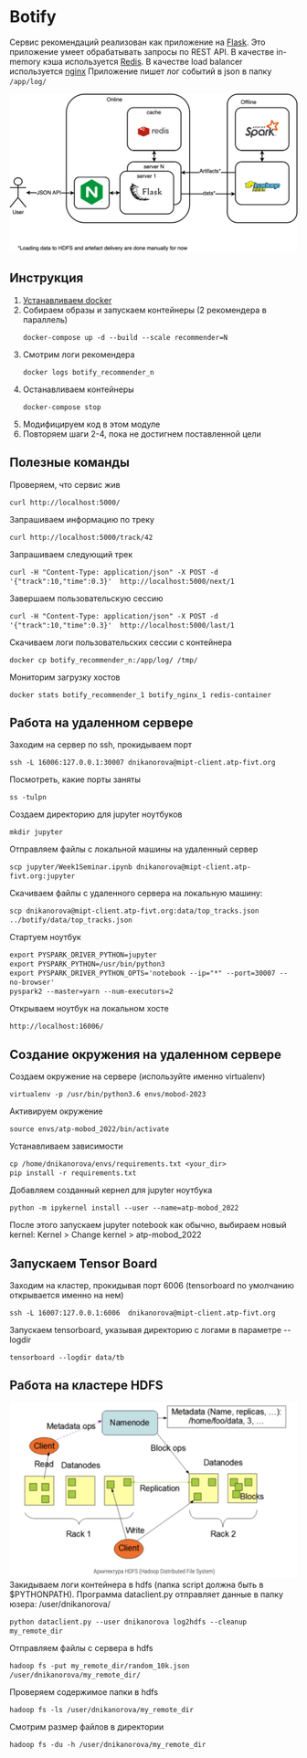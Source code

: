 # Botify

Сервис рекомендаций реализован как приложение на [Flask](https://flask-restful.readthedocs.io/en/latest/).
Это приложение умеет обрабатывать запросы по REST API.
В качестве in-memory кэша используется [Redis](https://redis.io/).
В качестве load balancer используется [nginx](https://www.nginx.com/)
Приложение пишет лог событий в json в папку `/app/log/`

![Архитектура сервиса botify](architecture.png)

## Инструкция

1. [Устанавливаем docker](https://www.docker.com/products/docker-desktop)
1. Собираем образы и запускаем контейнеры (2 рекомендера в параллель)
   ```
   docker-compose up -d --build --scale recommender=N
   ```   
1. Смотрим логи рекомендера
   ```
   docker logs botify_recommender_n
   ```
1. Останавливаем контейнеры
   ```
   docker-compose stop
   ```
1. Модифицируем код в этом модуле
1. Повторяем шаги 2-4, пока не достигнем поставленной цели 

## Полезные команды
Проверяем, что сервис жив
```
curl http://localhost:5000/
```
Запрашиваем информацию по треку
```
curl http://localhost:5000/track/42
```
Запрашиваем следующий трек
```
curl -H "Content-Type: application/json" -X POST -d '{"track":10,"time":0.3}'  http://localhost:5000/next/1
```
Завершаем пользовательскую сессию
```
curl -H "Content-Type: application/json" -X POST -d '{"track":10,"time":0.3}'  http://localhost:5000/last/1
```
Скачиваем логи пользовательских сессии с контейнера
```
docker cp botify_recommender_n:/app/log/ /tmp/
```
Мониторим загрузку хостов
```
docker stats botify_recommender_1 botify_nginx_1 redis-container
```
## Работа на удаленном сервере
Заходим на сервер по ssh, прокидываем порт
```
ssh -L 16006:127.0.0.1:30007 dnikanorova@mipt-client.atp-fivt.org
```
Посмотреть, какие порты заняты
```
ss -tulpn
```
Создаем директорию для jupyter ноутбуков
```
mkdir jupyter
```
Отправляем файлы с локальной машины на удаленный сервер
```
scp jupyter/Week1Seminar.ipynb dnikanorova@mipt-client.atp-fivt.org:jupyter
```
Скачиваем файлы с удаленного сервера на локальную машину:
```
scp dnikanorova@mipt-client.atp-fivt.org:data/top_tracks.json ../botify/data/top_tracks.json
```
Стартуем ноутбук
```
export PYSPARK_DRIVER_PYTHON=jupyter
export PYSPARK_PYTHON=/usr/bin/python3
export PYSPARK_DRIVER_PYTHON_OPTS='notebook --ip="*" --port=30007 --no-browser'
pyspark2 --master=yarn --num-executors=2
```
Открываем ноутбук на локальном хосте
```
http://localhost:16006/
```

## Создание окружения на удаленном сервере
Создаем окружение на сервере (используйте именно virtualenv)
```
virtualenv -p /usr/bin/python3.6 envs/mobod-2023
```
Активируем окружение
```
source envs/atp-mobod_2022/bin/activate
```
Устанавливаем зависимости
```
cp /home/dnikanorova/envs/requirements.txt <your_dir>
pip install -r requirements.txt
```
Добавляем созданный кернел для jupyter ноутбука 
```
python -m ipykernel install --user --name=atp-mobod_2022
```
После этого запускаем jupyter notebook как обычно, выбираем новый kernel:
Kernel > Change kernel > atp-mobod_2022

## Запускаем Tensor Board
Заходим на кластер, прокидывая порт 6006 (tensorboard по умолчанию открывается именно на нем)
```
ssh -L 16007:127.0.0.1:6006  dnikanorova@mipt-client.atp-fivt.org
```
Запускаем tensorboard, указывая директорию с логами в параметре --logdir
```
tensorboard --logdir data/tb
```
## Работа на кластере HDFS
![Архитектура сервиса botify](hdfs.png)
Закидываем логи контейнера в hdfs (папка script должна быть в $PYTHONPATH). 
Программа dataclient.py отправляет данные в папку юзера: /user/dnikanorova/
```
python dataclient.py --user dnikanorova log2hdfs --cleanup my_remote_dir
```
Отправляем файлы с сервера в hdfs
```
hadoop fs -put my_remote_dir/random_10k.json /user/dnikanorova/my_remote_dir/
```
Проверяем содержимое папки в hdfs
```
hadoop fs -ls /user/dnikanorova/my_remote_dir
```
Смотрим размер файлов в директории
```
hadoop fs -du -h /user/dnikanorova/my_remote_dir
```